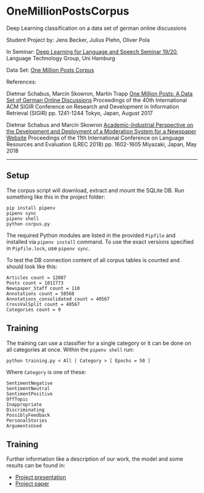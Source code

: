 # OneMillionPostsCorpus
Deep Learning classification on a data set of german online discussions

Student Project by: Jens Becker, Julius Plehn, Oliver Pola

In Seminar: [Deep Learning for Language and Speech Seminar 19/20](https://www.inf.uni-hamburg.de/en/inst/ab/lt/teaching/ma-lectures/dl-seminar1718.html), Language Technology Group, Uni Hamburg

Data Set: [One Million Posts Corpus](https://ofai.github.io/million-post-corpus/)

References:

Dietmar Schabus, Marcin Skowron, Martin Trapp
[One Million Posts: A Data Set of German Online Discussions](https://github.com/OFAI/million-post-corpus/raw/gh-pages/assets/SIGIR_2017_preprint.pdf)
Proceedings of the 40th International ACM SIGIR Conference on Research and Development in Information Retrieval (SIGIR)
pp. 1241-1244
Tokyo, Japan, August 2017

Dietmar Schabus and Marcin Skowron
[Academic-Industrial Perspective on the Development and Deployment of a Moderation System for a Newspaper Website](http://www.lrec-conf.org/proceedings/lrec2018/pdf/8885.pdf)
Proceedings of the 11th International Conference on Language Resources and Evaluation (LREC 2018)
pp. 1602-1605
Miyazaki, Japan, May 2018

---

## Setup
The corpus script will download, extract and mount the SQLite DB. Run something like this in the project folder:

```
pip install pipenv
pipenv sync
pipenv shell
python corpus.py
```

The required Python modules are listed in the provided `Pipfile` and installed via `pipenv install` command. To use the exact versions specified in `Pipfile.lock`, use `pipenv sync`.

To test the DB connection content of all corpus tables is counted and should look like this:

```
Articles count = 12087
Posts count = 1011773
Newspaper_Staff count = 110
Annotations count = 58568
Annotations_consolidated count = 40567
CrossValSplit count = 40567
Categories count = 9
```

## Training
The training can use a classifier for a single category or it can be done on all categories at once. Within the `pipenv shell` run:

```
python training.py < All | Category > [ Epochs = 50 ]
```

Where `Category` is one of these:

```
SentimentNegative
SentimentNeutral
SentimentPositive
OffTopic
Inappropriate
Discriminating
PossiblyFeedback
PersonalStories
ArgumentsUsed
```

## Training
Further information like a description of our work, the model and some results can be found in:
- [Project presentation](doc/presentation.pdf)
- [Project paper](doc/report.pdf)
